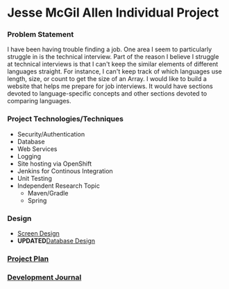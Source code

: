 # Jesse McGil Allen Individual Project

### Problem Statement
I have been having trouble finding a job.  One area I seem to particularly struggle in is the technical interview.  Part of the reason I believe I struggle at technical interviews is that I can't keep the similar elements of different languages straight.  For instance, I can't keep track of which languages use length, size, or count to get the size of an Array.  I would like to build a website that helps me prepare for job interviews.  It would have sections devoted to language-specific concepts and other sections devoted to comparing languages.

### Project Technologies/Techniques
- Security/Authentication
- Database
- Web Services
- Logging
- Site hosting via OpenShift
- Jenkins for Continous Integration
- Unit Testing
- Independent Research Topic
  - Maven/Gradle
  - Spring

### Design
- [Screen Design](ScreenDesign.md)
- **UPDATED**[Database Design](images/JavaDatabaseDesign.png)

### [Project Plan](ProjectPlan.md)

### [Development Journal](Journal.md)
